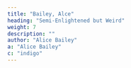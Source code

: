```yaml
---
title: "Bailey, Alce"
heading: "Semi-Enlightened but Weird"
weight: 7
description: ""
author: "Alice Bailey"
a: "Alice Bailey"
c: "indigo"
---
```


